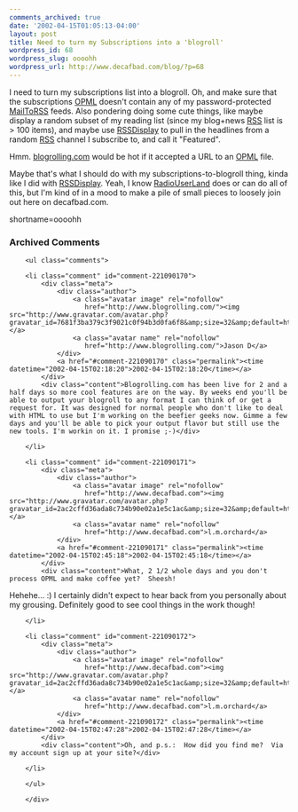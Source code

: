 ```yaml
---
comments_archived: true
date: '2002-04-15T01:05:13-04:00'
layout: post
title: Need to turn my Subscriptions into a 'blogroll'
wordpress_id: 68
wordpress_slug: oooohh
wordpress_url: http://www.decafbad.com/blog/?p=68
---
```

<p>I need to turn my subscriptions list into a blogroll.  Oh, and make sure that the subscriptions <a href="http://www.decafbad.com/twiki/bin/view/Main/OPML">OPML</a> doesn't contain any of my password-protected <a href="http://www.decafbad.com/twiki/bin/view/Main/MailToRSS">MailToRSS</a> feeds.  Also pondering doing some cute things, like maybe display a random subset of my reading list (since my blog+news <a href="http://www.decafbad.com/twiki/bin/view/Main/RSS">RSS</a> list is > 100 items), and maybe use <a href="http://www.decafbad.com/twiki/bin/view/Main/RssDisplay">RSSDisplay</a> to pull in the headlines from a random <a href="http://www.decafbad.com/twiki/bin/view/Main/RSS">RSS</a> channel I subscribe to, and call it "Featured".</p>
<p>Hmm.  <a href="http://www.blogrolling.com">blogrolling.com</a> would be hot if it accepted a URL to an <a href="http://www.decafbad.com/twiki/bin/view/Main/OPML">OPML</a> file.</p>
<p>Maybe that's what I should do with my subscriptions-to-blogroll thing, kinda like I did with <a href="http://www.decafbad.com/twiki/bin/view/Main/RssDisplay">RSSDisplay</a>.  Yeah, I know <a href="http://www.decafbad.com/twiki/bin/view/Main/RadioUserLand">RadioUserLand</a> does or can do all of this, but I'm kind of in a mood to make a pile of small pieces to loosely join out here on decafbad.com.</p>
<!--more-->
shortname=oooohh

<div id="comments" class="comments archived-comments">
            <h3>Archived Comments</h3>
            
        <ul class="comments">
            
        <li class="comment" id="comment-221090170">
            <div class="meta">
                <div class="author">
                    <a class="avatar image" rel="nofollow" 
                       href="http://www.blogrolling.com/"><img src="http://www.gravatar.com/avatar.php?gravatar_id=7681f3ba379c3f9021c0f94b3d0fa6f8&amp;size=32&amp;default=http://mediacdn.disqus.com/1320279820/images/noavatar32.png"/></a>
                    <a class="avatar name" rel="nofollow" 
                       href="http://www.blogrolling.com/">Jason D</a>
                </div>
                <a href="#comment-221090170" class="permalink"><time datetime="2002-04-15T02:18:20">2002-04-15T02:18:20</time></a>
            </div>
            <div class="content">Blogrolling.com has been live for 2 and a half days so more cool features are on the way. By weeks end you'll be able to output your blogroll to any format I can think of or get a request for. It was designed for normal people who don't like to deal with HTML to use but I'm working on the beefier geeks now. Gimme a few days and you'll be able to pick your output flavor but still use the new tools. I'm workin on it. I promise ;-)</div>
            
        </li>
    
        <li class="comment" id="comment-221090171">
            <div class="meta">
                <div class="author">
                    <a class="avatar image" rel="nofollow" 
                       href="http://www.decafbad.com"><img src="http://www.gravatar.com/avatar.php?gravatar_id=2ac2cffd36ada8c734b90e02a1e5c1ac&amp;size=32&amp;default=http://mediacdn.disqus.com/1320279820/images/noavatar32.png"/></a>
                    <a class="avatar name" rel="nofollow" 
                       href="http://www.decafbad.com">l.m.orchard</a>
                </div>
                <a href="#comment-221090171" class="permalink"><time datetime="2002-04-15T02:45:18">2002-04-15T02:45:18</time></a>
            </div>
            <div class="content">What, 2 1/2 whole days and you don't process OPML and make coffee yet?  Sheesh!

Hehehe...  :)  I certainly didn't expect to hear back from you personally about my grousing.  Definitely good to see cool things in the work though!</div>
            
        </li>
    
        <li class="comment" id="comment-221090172">
            <div class="meta">
                <div class="author">
                    <a class="avatar image" rel="nofollow" 
                       href="http://www.decafbad.com"><img src="http://www.gravatar.com/avatar.php?gravatar_id=2ac2cffd36ada8c734b90e02a1e5c1ac&amp;size=32&amp;default=http://mediacdn.disqus.com/1320279820/images/noavatar32.png"/></a>
                    <a class="avatar name" rel="nofollow" 
                       href="http://www.decafbad.com">l.m.orchard</a>
                </div>
                <a href="#comment-221090172" class="permalink"><time datetime="2002-04-15T02:47:28">2002-04-15T02:47:28</time></a>
            </div>
            <div class="content">Oh, and p.s.:  How did you find me?  Via my account sign up at your site?</div>
            
        </li>
    
        </ul>
    
        </div>
    